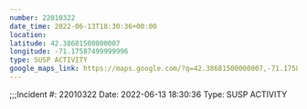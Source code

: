 ```yaml
---
number: 22010322
date_time: 2022-06-13T18:30:36+00:00
location: 
latitude: 42.38681500000007
longitude: -71.17587499999996
type: SUSP ACTIVITY
google_maps_link: https://maps.google.com/?q=42.38681500000007,-71.17587499999996
---
```


;;;Incident #: 22010322  Date: 2022-06-13 18:30:36   Type: SUSP ACTIVITY
